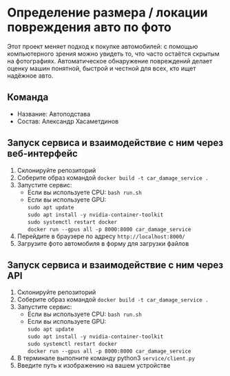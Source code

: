 # Определение размера / локации повреждения авто по фото
Этот проект меняет подход к покупке автомобилей: с помощью компьютерного зрения можно увидеть то, что часто остаётся скрытым на фотографиях. Автоматическое обнаружение повреждений делает оценку машин понятной, быстрой и честной для всех, кто ищет надёжное авто.
## Команда
 - Название: Автоподстава
 - Состав: Александр Хасаметдинов
## Запуск сервиса и взаимодействие с ним через веб-интерфейс
 1. Склонируйте репозиторий
 2. Соберите образ командой `docker build -t car_damage_service .`
 3. Запустите сервис:
     - Если вы используете CPU: `bash run.sh`
     - Если вы используете GPU:  
    `sudo apt update`  
    `sudo apt install -y nvidia-container-toolkit`  
    `sudo systemctl restart docker`  
    `docker run --gpus all -p 8000:8000 car_damage_service`  
 4. Перейдите в браузере по адресу `http://localhost:8000/`
 5. Загрузите фото автомобиля в форму для загрузки файлов
## Запуск сервиса и взаимодействие с ним через API
 1. Склонируйте репозиторий
 2. Соберите образ командой `docker build -t car_damage_service .`
 3. Запустите сервис:
     - Если вы используете CPU: `bash run.sh`
     - Если вы используете GPU:  
    `sudo apt update`  
    `sudo apt install -y nvidia-container-toolkit`  
    `sudo systemctl restart docker`  
    `docker run --gpus all -p 8000:8000 car_damage_service`  
 4. В терминале выполните команду python3 `service/client.py`
 5. Введите путь к изображению на вашем устройстве